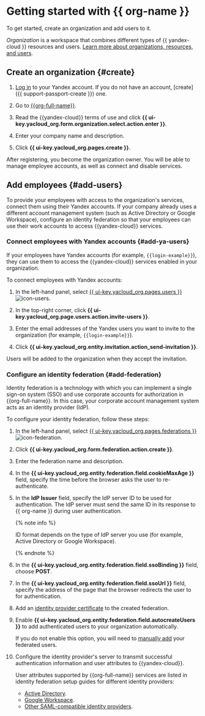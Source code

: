 # Getting started with {{ org-name }}

To get started, create an organization and add users to it.

_Organization_ is a workspace that combines different types of {{ yandex-cloud }} resources and users. [Learn more about organizations, resources, and users](../overview/roles-and-resources.md).

## Create an organization {#create}

1. [Log in]({{link-passport}}) to your Yandex account. If you do not have an account, [create]({{ support-passport-create }}) one.

1. Go to [{{org-full-name}}]({{link-org-main}}).

1. Read the {{yandex-cloud}} terms of use and click **{{ ui-key.yacloud_org.form.organization.select.action.enter }}**.

1. Enter your company name and description.

1. Click **{{ ui-key.yacloud_org.pages.create }}**.

After registering, you become the organization owner. You will be able to manage employee accounts, as well as connect and disable services.

## Add employees {#add-users}

To provide your employees with access to the organization's services, connect them using their Yandex accounts. If your company already uses a different account management system (such as Active Directory or Google Workspace), configure an identity federation so that your employees can use their work accounts to access {{yandex-cloud}} services.

### Connect employees with Yandex accounts {#add-ya-users}

If your employees have Yandex accounts (for example, `{{login-example}}`), they can use them to access the {{yandex-cloud}} services enabled in your organization.

To connect employees with Yandex accounts:

1. In the left-hand panel, select [{{ ui-key.yacloud_org.pages.users }}]({{link-org-users}}) ![icon-users](../_assets/organization/icon-users.svg).

1. In the top-right corner, click **{{ ui-key.yacloud_org.page.users.action.invite-users }}**.

1. Enter the email addresses of the Yandex users you want to invite to the organization (for example, `{{login-example}}`).


1. Click **{{ ui-key.yacloud_org.entity.invitation.action_send-invitation }}**.

Users will be added to the organization when they accept the invitation.

### Configure an identity federation {#add-federation}

Identity federation is a technology with which you can implement a single sign-on system (SSO) and use corporate accounts for authorization in {{org-full-name}}. In this case, your corporate account management system acts as an identity provider (IdP).

To configure your identity federation, follow these steps:

1. In the left-hand panel, select [{{ ui-key.yacloud_org.pages.federations }}]({{link-org-federations}}) ![icon-federation](../_assets/organization/icon-federation.svg).

1. Click **{{ ui-key.yacloud_org.form.federation.action.create }}**.

1. Enter the federation name and description.

1. In the **{{ ui-key.yacloud_org.entity.federation.field.cookieMaxAge }}** field, specify the time before the browser asks the user to re-authenticate.

1. In the **IdP Issuer** field, specify the IdP server ID to be used for authentication. The IdP server must send the same ID in its response to {{ org-name }} during user authentication.

   {% note info %}

   ID format depends on the type of IdP server you use (for example, Active Directory or Google Workspace).

   {% endnote %}

1. In the **{{ ui-key.yacloud_org.entity.federation.field.ssoBinding }}** field, choose **POST**.

1. In the **{{ ui-key.yacloud_org.entity.federation.field.ssoUrl }}** field, specify the address of the page that the browser redirects the user to for authentication.

1. Add an [identity provider certificate](#add-cert) to the created federation.

1. Enable **{{ ui-key.yacloud_org.entity.federation.field.autocreateUsers }}** to add authenticated users to your organization automatically.

   If you do not enable this option, you will need to [manually add](operations/add-account.md#add-user-sso) your federated users.

1. Configure the identity provider's server to transmit successful authentication information and user attributes to {{yandex-cloud}}.

   User attributes supported by {{org-full-name}} services are listed in identity federation setup guides for different identity providers:

   * [Active Directory](tutorials/federations/integration-adfs.md).
   * [Google Workspace](tutorials/federations/integration-gworkspace.md).
   * [Other SAML-compatible identity providers](tutorials/federations/integration-common.md).
